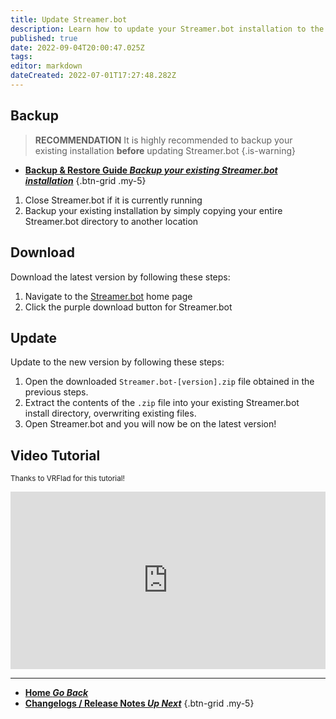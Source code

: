 ```yaml
---
title: Update Streamer.bot
description: Learn how to update your Streamer.bot installation to the latest version
published: true
date: 2022-09-04T20:00:47.025Z
tags: 
editor: markdown
dateCreated: 2022-07-01T17:27:48.282Z
---
```


## Backup

> **RECOMMENDATION**
It is highly recommended to backup your existing installation **before** updating Streamer.bot
{.is-warning}

- [<i class="mdi mdi-backup-restore primary--text"></i> **Backup & Restore Guide *Backup your existing Streamer.bot installation***](/en/Backup)
{.btn-grid .my-5}

1. Close Streamer.bot if it is currently running
2. Backup your existing installation by simply copying your entire Streamer.bot directory to another location

## Download
Download the latest version by following these steps:

1. Navigate to the [Streamer.bot](https://streamer.bot) home page
2. Click the purple download button for Streamer.bot

## Update
Update to the new version by following these steps:

1. Open the downloaded `Streamer.bot-[version].zip` file obtained in the previous steps.
2. Extract the contents of the `.zip` file into your existing Streamer.bot install directory, overwriting existing files.
3. Open Streamer.bot and you will now be on the latest version!

## Video Tutorial
<small>Thanks to VRFlad for this tutorial!</small>

<div class=“iframe-container”><iframe src="https://www.youtube.com/embed/DmzVuyAXefI" title="YouTube video player" frameborder="0" allow="accelerometer; autoplay; clipboard-write; encrypted-media; gyroscope; picture-in-picture; fullscreen" allow fullscreen style="border: none; max-width: 100%; width: 100%; aspect-ratio: 16/9;"></iframe></div>

***

- [<i class="mdi mdi-chevron-left"></i>**Home *Go Back***](/en/home)
- [<i class="mdi mdi-fire" style="color: #fbb12b;"></i>**Changelogs / Release Notes *Up Next***](/en/Changelogs)
{.btn-grid .my-5}